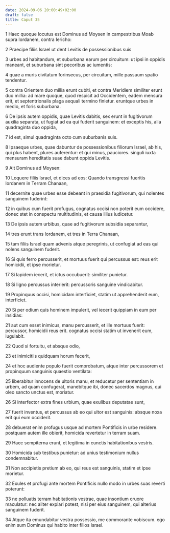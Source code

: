 ```yaml
---
date: 2024-09-06 20:00:49+02:00
draft: false
title: Caput 35
---
```





1 Haec quoque locutus est Dominus ad Moysen in campestribus Moab supra Iordanem, contra Iericho:

2 Praecipe filiis Israel ut dent Levitis de possessionibus suis

3 urbes ad habitandum, et suburbana earum per circuitum: ut ipsi in oppidis maneant, et suburbana sint pecoribus ac iumentis:

4 quae a muris civitatum forinsecus, per circuitum, mille passuum spatio tendentur.

5 contra Orientem duo millia erunt cubiti, et contra Meridiem similiter erunt duo millia: ad mare quoque, quod respicit ad Occidentem, eadem mensura erit, et septentrionalis plaga aequali termino finietur. eruntque urbes in medio, et foris suburbana.

6 De ipsis autem oppidis, quae Levitis dabitis, sex erunt in fugitivorum auxilia separata, ut fugiat ad ea qui fuderit sanguinem: et exceptis his, alia quadraginta duo oppida,

7 id est, simul quadraginta octo cum suburbanis suis.

8 Ipsaeque urbes, quae dabuntur de possessionibus filiorum Israel, ab his, qui plus habent, plures auferentur: et qui minus, pauciores. singuli iuxta mensuram hereditatis suae dabunt oppida Levitis.

9 Ait Dominus ad Moysen:

10 Loquere filiis Israel, et dices ad eos: Quando transgressi fueritis Iordanem in Terram Chanaan,

11 decernite quae urbes esse debeant in praesidia fugitivorum, qui nolentes sanguinem fuderint:

12 in quibus cum fuerit profugus, cognatus occisi non poterit eum occidere, donec stet in conspectu multitudinis, et causa illius iudicetur.

13 De ipsis autem urbibus, quae ad fugitivorum subsidia separantur,

14 tres erunt trans Iordanem, et tres in Terra Chanaan,

15 tam filiis Israel quam advenis atque peregrinis, ut confugiat ad eas qui nolens sanguinem fuderit.

16 Si quis ferro percusserit, et mortuus fuerit qui percussus est: reus erit homicidii, et ipse morietur.

17 Si lapidem iecerit, et ictus occubuerit: similiter punietur.

18 Si ligno percussus interierit: percussoris sanguine vindicabitur.

19 Propinquus occisi, homicidam interficiet, statim ut apprehenderit eum, interficiet.

20 Si per odium quis hominem impulerit, vel iecerit quippiam in eum per insidias:

21 aut cum esset inimicus, manu percusserit, et ille mortuus fuerit: percussor, homicidii reus erit. cognatus occisi statim ut invenerit eum, iugulabit.

22 Quod si fortuitu, et absque odio,

23 et inimicitiis quidquam horum fecerit,

24 et hoc audiente populo fuerit comprobatum, atque inter percussorem et propinquum sanguinis quaestio ventilata:

25 liberabitur innocens de ultoris manu, et reducetur per sententiam in urbem, ad quam confugerat, manebitque ibi, donec sacerdos magnus, qui oleo sancto unctus est, moriatur.

26 Si interfector extra fines urbium, quae exulibus deputatae sunt,

27 fuerit inventus, et percussus ab eo qui ultor est sanguinis: absque noxa erit qui eum occiderit.

28 debuerat enim profugus usque ad mortem Pontificis in urbe residere. postquam autem ille obierit, homicida revertetur in terram suam.

29 Haec sempiterna erunt, et legitima in cunctis habitationibus vestris.

30 Homicida sub testibus punietur: ad unius testimonium nullus condemnabitur.

31 Non accipietis pretium ab eo, qui reus est sanguinis, statim et ipse morietur.

32 Exules et profugi ante mortem Pontificis nullo modo in urbes suas reverti poterunt:

33 ne polluatis terram habitationis vestrae, quae insontium cruore maculatur: nec aliter expiari potest, nisi per eius sanguinem, qui alterius sanguinem fuderit.

34 Atque ita emundabitur vestra possessio, me commorante vobiscum. ego enim sum Dominus qui habito inter filios Israel.

